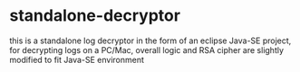 # standalone-decryptor

this is a standalone log decryptor in the form of an eclipse Java-SE project, for decrypting logs on a PC/Mac, overall logic and RSA cipher are slightly modified to fit Java-SE environment